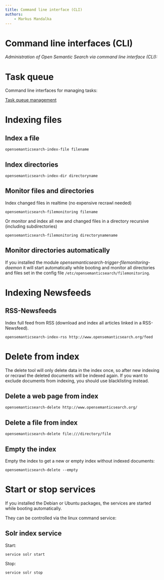 ```yaml
---
title: Command line interface (CLI)
authors:
    - Markus Mandalka
---
```


# Command line interfaces (CLI)

*Administration of Open Semantic Search via command line interface (CLI):*


# Task queue

Command line interfaces for managing tasks:

[Task queue management](../queue/README.md)


# Indexing files

## Index a file

`opensemanticsearch-index-file filename`

## Index directories

`opensemanticsearch-index-dir directoryname`


## Monitor files and directories

Index changed files in realtime (no expensive recrawl needed)

`opensemanticsearch-filemonitoring filename`

Or monitor and index all new and changed files in a directory recursive (including subdirectories)

`opensemanticsearch-filemonitoring directorynamename`

## Monitor directories automatically

If you installed the module *opensemanticsearch-trigger-filemonitoring-daemon* it will start automatically while booting and monitor all directories and files set in the config file `/etc/opensemanticsearch/filemonitoring`.


# Indexing Newsfeeds

## RSS-Newsfeeds

Index full feed from RSS (download and index all articles linked in a RSS-Newsfeed).

`opensemanticsearch-index-rss http://www.opensemanticsearch.org/feed`

# Delete from index

The delete tool will only delete data in the index once, so after new indexing or recrawl the deleted documents will be indexed again.
If you want to exclude documents from indexing, you should use blacklisting instead.

## Delete a web page from index

`opensemanticsearch-delete http://www.opensemanticsearch.org/`

## Delete a file from index

`opensemanticsearch-delete file:///directory/file`

## Empty the index

Empty the index to get a new or empty index without indexed documents:

`opensemanticsearch-delete --empty`

# Start or stop services

If you installed the Debian or Ubuntu packages, the services are started while booting automatically.

They can be controlled via the linux command service:

## Solr index service

Start:

`service solr start`

Stop:

`service solr stop`
